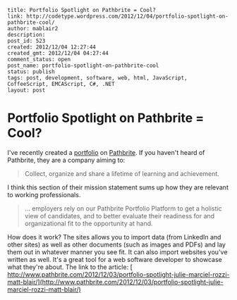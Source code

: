 ```
title: Portfolio Spotlight on Pathbrite = Cool?
link: http://codetype.wordpress.com/2012/12/04/portfolio-spotlight-on-pathbrite-cool/
author: mablair2
description:
post_id: 523
created: 2012/12/04 12:27:44
created_gmt: 2012/12/04 04:27:44
comment_status: open
post_name: portfolio-spotlight-on-pathbrite-cool
status: publish
tags: post, development, software, web, html, JavaScript, CoffeeScript, EMCAScript, C#, .NET
layout: post
```

# Portfolio Spotlight on Pathbrite = Cool?

I've recently created a [portfolio](https://pathbrite.com/portfolio/PBBvoPB0J) on [Pathbrite](https://www.pathbrite.com/). If you haven't heard of Pathbrite, they are a company aiming to:

> Collect, organize and share a lifetime of learning and achievement.

I think this section of their mission statement sums up how they are relevant to working professionals.

> ... employers rely on our Pathbrite Portfolio Platform to get a holistic view of candidates, and to better evaluate their readiness for and organizational fit to the opportunity at hand.

How does it work? The sites allows you to import data (from LinkedIn and other sites) as well as other documents (such as images and PDFs) and lay them out in whatever manner you see fit. It can also import websites you've written as well. It's a great tool for a web software developer to showcase what they're about. The link to the article: [ http://www.pathbrite.com/2012/12/03/portfolio-spotlight-julie-marciel-rozzi-matt-blair/](http://www.pathbrite.com/2012/12/03/portfolio-spotlight-julie-marciel-rozzi-matt-blair/)
